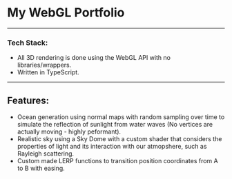 # My WebGL Portfolio
---
### Tech Stack:
- All 3D rendering is done using the WebGL API with no libraries/wrappers.
- Written in TypeScript.
---
## Features:
- Ocean generation using normal maps with random sampling over time to simulate the reflection of sunlight from water waves (No vertices are actually moving - highly peformant).
- Realistic sky using a Sky Dome with a custom shader that considers the properties of light and its interaction with our atmopshere, such as Rayleigh scattering.
- Custom made LERP functions to transition position coordinates from A to B with easing.
